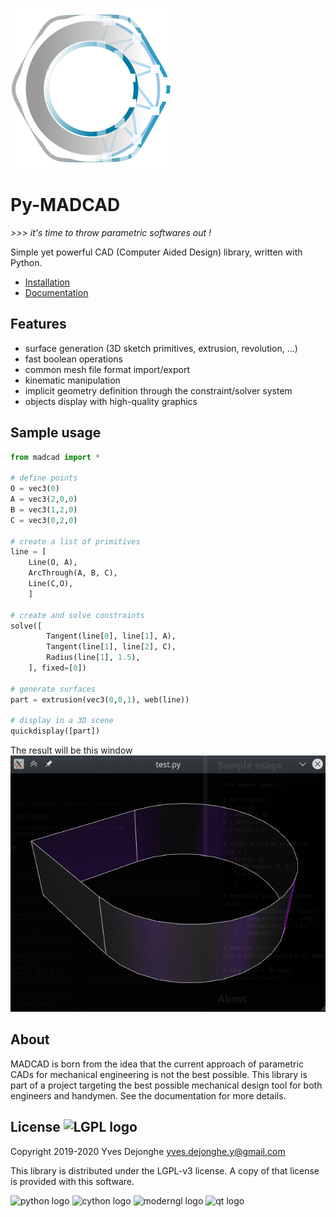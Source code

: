 ![madcad-logo](docs/_static/logo.png)

# Py-MADCAD

*>>> it's time to throw parametric softwares out !*

Simple yet powerful CAD (Computer Aided Design) library, written with Python.

- [Installation]()
- [Documentation]()

## Features

- surface generation (3D sketch primitives, extrusion, revolution, ...)
- fast boolean operations
- common mesh file format import/export
- kinematic manipulation
- implicit geometry definition through the constraint/solver system
- objects display with high-quality graphics

## Sample usage

```python
from madcad import *

# define points
O = vec3(0)
A = vec3(2,0,0)
B = vec3(1,2,0)
C = vec3(0,2,0)

# create a list of primitives
line = [
	Line(O, A),          
	ArcThrough(A, B, C),
	Line(C,O),           
	]

# create and solve constraints
solve([
		Tangent(line[0], line[1], A),   
		Tangent(line[1], line[2], C),   
		Radius(line[1], 1.5),           
	], fixed=[0])

# generate surfaces
part = extrusion(vec3(0,0,1), web(line))

# display in a 3D scene
quickdisplay([part])
```

The result will be this window
![example-window](docs/_static/screenshots/readme-example.png)

## About

MADCAD is born from the idea that the current approach of parametric CADs for mechanical engineering is not the best possible. This library is part of a project targeting the best possible mechanical design tool for both engineers and handymen. See the documentation for more details.

## License   ![LGPL logo](https://www.gnu.org/graphics/lgplv3-88x31.png)

Copyright 2019-2020 Yves Dejonghe <yves.dejonghe.y@gmail.com>

This library is distributed under the LGPL-v3 license. A copy of that license is provided with this software.


![python logo](https://www.python.org/static/img/python-logo.png)
![cython logo](https://avatars3.githubusercontent.com/u/486082?s=200&v=4)
![moderngl logo](https://avatars2.githubusercontent.com/u/26459939?s=200&v=4)
![qt logo](https://cdn2.hubspot.net/hubfs/149513/Qt2017/qt_logo_with_text_green_rgb.png)